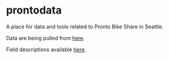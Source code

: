# prontodata
A place for data and tools related to Pronto Bike Share in Seattle.

Data are being pulled from [here][1].

Field descriptions available [here][2].

[1]: https://secure.prontocycleshare.com/data/stations.json
[2]: https://www.prontocycleshare.com/assets/pdf/JSON.pdf
